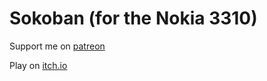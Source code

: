 # Sokoban (for the Nokia 3310)

Support me on [patreon](https://www.patreon.com/clonedeath)

Play on [itch.io](https://clonedeath.itch.io/sokoban-nokia-3310)